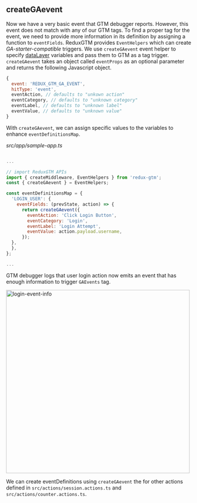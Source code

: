 ## createGAevent
Now we have a very basic event that GTM debugger reports. However, this event does not match with any of our GTM tags. To find a proper tag for the event, we need to provide more information in its definition by assigning a function to `eventFields`. ReduxGTM provides `EventHelpers` which can create _GA-starter-compatible_ triggers. We use `createGAevent` event helper to specify [dataLayer](https://developers.google.com/tag-manager/devguide) variables and pass them to GTM as a tag trigger. `createGAevent` takes an object called `eventProps` as an optional parameter and returns the following Javascript object.

```js
{
  event: 'REDUX_GTM_GA_EVENT',
  hitType: 'event',
  eventAction, // defaults to "unkown action"
  eventCategory, // defaults to "unknown category"
  eventLabel, // defaults to "unknown label"
  eventValue, // defaults to "unknown value"
}
```

With `createGAevent`, we can assign specific values to the variables to enhance `eventDefinitionsMap`.

_src/app/sample-app.ts_

```js

...

// import ReduxGTM APIs
import { createMiddleware, EventHelpers } from 'redux-gtm';
const { createGAevent } = EventHelpers;

const eventDefinitionsMap = {
  'LOGIN_USER': {
    eventFields: (prevState, action) => {
      return createGAevent({
        eventAction: 'Click Login Button',
        eventCategory: 'Login',
        eventLabel: 'Login Attempt',
        eventValue: action.payload.username,
      });
  },
  },
};

...

```
GTM debugger logs that user login action now emits an event that has enough information to trigger `GAEvents` tag.

<img width="499" alt="login-event-info" src="https://cloud.githubusercontent.com/assets/4659414/20890855/7d32108a-bad6-11e6-9bee-2dadc12b254e.png">

We can create eventDefinitions using `createGAevent` the for other actions defined in `src/actions/session.actions.ts` and `src/actions/counter.actions.ts`.
